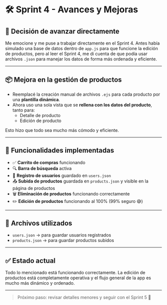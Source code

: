 # 🛠️ Sprint 4 - Avances y Mejoras

## 🚀 Decisión de avanzar directamente
Me emocione y me puse a trabajar directamente en el Sprint 4. Antes había simulado una base de datos dentro de `app.js` para que funcione la edición de productos, pero al leer el Sprint 4, me di cuenta de que podía usar archivos `.json` para manejar los datos de forma más ordenada y eficiente.

---

## 📦 Mejora en la gestión de productos

- Reemplacé la creación manual de archivos `.ejs` para cada producto por una **plantilla dinámica**.
- Ahora uso una sola vista que se **rellena con los datos del producto**, tanto para:
  - Detalle de producto
  - Edición de producto

Esto hizo que todo sea mucho más cómodo y eficiente.

---

## 🛒 Funcionalidades implementadas

- ✅ **Carrito de compras** funcionando
- 🔍 **Barra de búsqueda** activa
- 👤 **Registro de usuarios** guardado en `users.json`
- 📤 **Subida de productos** guardada en `products.json` y visible en la página de productos
- 🗑️ **Eliminación de productos** funcionando correctamente
- ✏️ **Edición de productos** funcionando al 100% (99% seguro 😅)

---

## 📁 Archivos utilizados

- `users.json` → para guardar usuarios registrados
- `products.json` → para guardar productos subidos

---

## ✅ Estado actual

Todo lo mencionado está funcionando correctamente. La edición de productos está completamente operativa y el flujo general de la app es mucho más dinámico y ordenado.

---

> Próximo paso: revisar detalles menores y seguir con el Sprint 5 👀